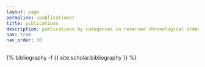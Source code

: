 ```yaml
---
layout: page
permalink: /publications/
title: publications
description: publications by categories in reversed chronological order. generated by jekyll-scholar.
nav: true
nav_order: 30
---
```

<!-- _pages/publications.md -->
<div class="publications">

{% bibliography -f {{ site.scholar.bibliography }} %}

</div>
